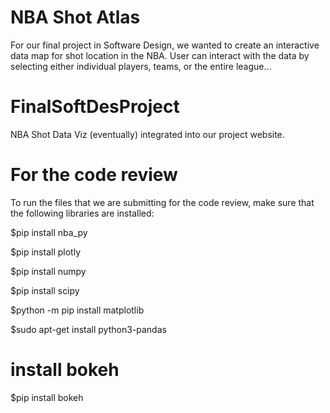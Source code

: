 # NBA Shot Atlas
For our final project in Software Design, we wanted to create an interactive data map for shot location in the NBA. User can interact with the data by selecting either individual players, teams, or the entire league...





# FinalSoftDesProject
NBA Shot Data Viz (eventually) integrated into our project website.

# For the code review
To run the files that we are submitting for the code review, make sure that the following libraries are installed:

$pip install nba_py

$pip install plotly

$pip install numpy

$pip install scipy

$python -m pip install matplotlib

$sudo apt-get install python3-pandas

# install bokeh
$pip install bokeh
